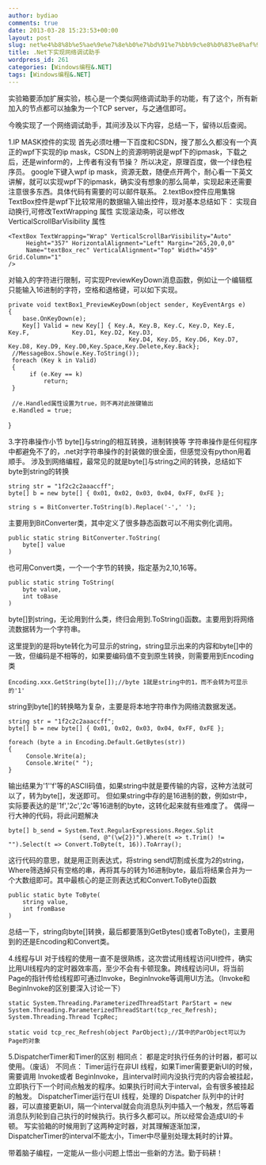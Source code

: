 ```yaml
---
author: bydiao
comments: true
date: 2013-03-28 15:23:53+00:00
layout: post
slug: net%e4%b8%8b%e5%ae%9e%e7%8e%b0%e7%bd%91%e7%bb%9c%e8%b0%83%e8%af%95%e5%8a%a9%e6%89%8b
title: .Net下实现网络调试助手
wordpress_id: 261
categories: [Windows编程&.NET]
tags: [Windows编程&.NET]
---
```


实验箱要添加扩展实验，核心是一个类似网络调试助手的功能，有了这个，所有新加入的节点都可以抽象为一个TCP server，与之通信即可。

今晚实现了一个网络调试助手，其间涉及以下内容，总结一下，留待以后查阅。

1.IP MASK控件的实现
    首先必须吐槽一下百度和CSDN，搜了那么久都没有一个真正的wpf下实现的ip mask，CSDN上的资源明明说是wpf下的ipmask，下载之后，还是winform的，上传者有没有节操？
    所以决定，原理百度，做一个绿色程序员。
    google下键入wpf ip mask，资源无数，随便点开两个，耐心看一下英文讲解，就可以实现wpf下的ipmask，确实没有想象的那么简单，实现起来还需要注意很多东西。具体代码有需要的可以邮件联系。
2.textBox控件应用集锦
    TextBox控件是wpf下比较常用的数据输入输出控件，现对基本总结如下：
实现自动换行,可修改TextWrapping 属性
实现滚动条，可以修改VerticalScrollBarVisibility 属性


    <TextBox TextWrapping="Wrap" VerticalScrollBarVisibility="Auto" 
         Height="357" HorizontalAlignment="Left" Margin="265,20,0,0" 
         Name="textBox_rec" VerticalAlignment="Top" Width="459" Grid.Column="1" 
    />


对输入的字符进行限制，可实现PreviewKeyDown消息函数，例如让一个编辑框只能输入16进制的字符，空格和退格键，可以如下实现。

    private void textBox1_PreviewKeyDown(object sender, KeyEventArgs e) 
    {
        base.OnKeyDown(e);
        Key[] Valid = new Key[] { Key.A, Key.B, Key.C, Key.D, Key.E, Key.F,            Key.D1, Key.D2, Key.D3, 
                                      Key.D4, Key.D5, Key.D6, Key.D7, Key.D8, Key.D9, Key.D0,Key.Space,Key.Delete,Key.Back};
     //MessageBox.Show(e.Key.ToString());
     foreach (Key k in Valid)
     {
          if (e.Key == k)
              return;
     }

     //e.Handled属性设置为true，则不再对此按键输出
     e.Handled = true;  
}


3.字符串操作小节
  byte[]与string的相互转换，进制转换等
  字符串操作是任何程序中都避免不了的，.net对字符串操作的封装做的很全面，但感觉没有python用着顺手。
  涉及到网络编程，最常见的就是byte[]与string之间的转换，总结如下
byte到string的转换

    string str = "1f2c2c2aaaccff";
    byte[] b = new byte[] { 0x01, 0x02, 0x03, 0x04, 0xFF, 0xFE };

    string s = BitConverter.ToString(b).Replace('-',' ');

主要用到BitConverter类，其中定义了很多静态函数可以不用实例化调用。

    public static string BitConverter.ToString(
	    byte[] value
    )

也可用Convert类，一个一个字节的转换，指定基为2,10,16等。

    public static string ToString(
	    byte value,
	    int toBase
    )

byte[]到string，无论用到什么类，终归会用到.ToString()函数。主要用到将网络流数据转为一个字符串。

这里提到的是将byte转化为可显示的string，string显示出来的内容和byte[]中的一致，但编码是不相等的，如果要编码值不变到原生转换，则需要用到Encoding类

    Encoding.xxx.GetString(byte[]);//byte 1就是string中的1，而不会转为可显示的'1'
    
string到byte[]的转换略为复杂，主要是将本地字符串作为网络流数据发送。


    string str = "1f2c2c2aaaccff";
    byte[] b = new byte[] { 0x01, 0x02, 0x03, 0x04, 0xFF, 0xFE };

    foreach (byte a in Encoding.Default.GetBytes(str))
    {
         Console.Write(a);
         Console.Write(" ");
    }

输出结果为'1''f'等的ASCII码值，如果string中就是要传输的内容，这种方法就可以了，转为byte[]，发送即可。
但如果string中存的是16进制的数，例如str中，实际要表达的是'1f','2c','2c'等16进制的byte，这转化起来就有些难度了。
偶得一行大神的代码，将此问题解决

    byte[] b_send = System.Text.RegularExpressions.Regex.Split
                        (send, @"(\w{2})").Where(t => t.Trim() != "").Select(t => Convert.ToByte(t, 16)).ToArray();

这行代码的意思，就是用正则表达式，将string send切割成长度为2的string，Where筛选掉只有空格的串，再将其与的转为16进制byte，最后将结果合并为一个大数组即可。其中最核心的是正则表达式和Convert.ToByte()函数

    public static byte ToByte(
	    string value,
	    int fromBase
    )

总结一下，string向byte[]转换，最后都要落到GetBytes()或者ToByte()，主要用到的还是Encoding和Convert类。

4.线程与UI
对于线程的使用一直不是很熟练，这次尝试用线程访问UI控件，确实比用UI线程内的定时器效率高，至少不会有卡顿现象。跨线程访问UI，将当前Page的指针传给线程即可通过Invoke，BeginInvoke等调用UI方法。（Invoke和BeginInvoke的区别要深入讨论一下）

    static System.Threading.ParameterizedThreadStart ParStart = new                System.Threading.ParameterizedThreadStart(tcp_rec_Refresh);
    System.Threading.Thread TcpRec;

    static void tcp_rec_Refresh(object ParObject);//其中的ParObject可以为Page的对象

5.DispatcherTimer和Timer的区别
相同点：
都是定时执行任务的计时器，都可以使用。（废话）
不同点：
Timer运行在非UI 线程，如果Timer需要更新UI的时候，需要调用 Invoke或者 BeginInvoke，且interval时间内没执行完的内容会被挂起，立即执行下一个时间点触发的程序。如果执行时间大于interval，会有很多被挂起的触发。
DispatcherTimer运行在UI 线程，处理的 Dispatcher 队列中的计时器，可以直接更新UI，隔一个interval就会向消息队列中插入一个触发，然后等着消息队列轮到自己执行的时候执行。执行多久都可以。所以经常会造成UI的卡顿。
写实验箱的时候用到了这两种定时器，对其理解逐渐加深，DispatcherTimer的interval不能太小，Timer中尽量别处理太耗时的计算。

带着脑子编程，一定能从一些小问题上悟出一些新的方法。勤于码耕！
